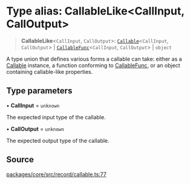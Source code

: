 # Type alias: CallableLike\<CallInput, CallOutput\>

> **CallableLike**\<`CallInput`, `CallOutput`\>: [`Callable`](../classes/Callable.md)\<`CallInput`, `CallOutput`\> \| [`CallableFunc`](CallableFunc.md)\<`CallInput`, `CallOutput`\> \| `object`

A type union that defines various forms a callable can take: either as a [Callable](../classes/Callable.md) instance,
a function conforming to [CallableFunc](CallableFunc.md), or an object containing callable-like properties.

## Type parameters

• **CallInput** = `unknown`

The expected input type of the callable.

• **CallOutput** = `unknown`

The expected output type of the callable.

## Source

[packages/core/src/record/callable.ts:77](https://github.com/VictorS67/encre/blob/c09849eb59af073bf23be826a912f2ba4f635f93/packages/core/src/record/callable.ts#L77)
